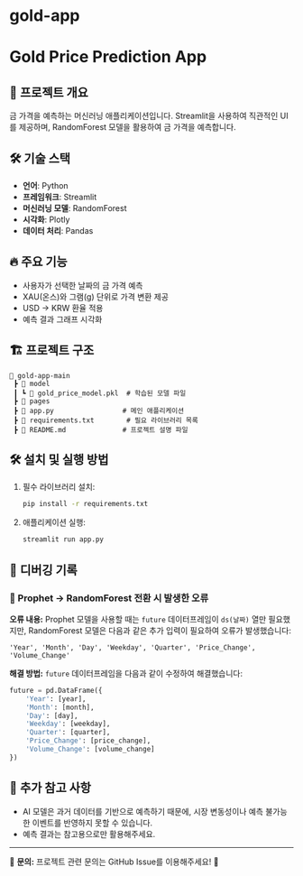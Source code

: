 # gold-app
# Gold Price Prediction App

## 📌 프로젝트 개요

금 가격을 예측하는 머신러닝 애플리케이션입니다. Streamlit을 사용하여 직관적인 UI를 제공하며, RandomForest 모델을 활용하여 금 가격을 예측합니다.

## 🛠️ 기술 스택

- **언어**: Python
- **프레임워크**: Streamlit
- **머신러닝 모델**: RandomForest
- **시각화**: Plotly
- **데이터 처리**: Pandas

## 🔥 주요 기능

- 사용자가 선택한 날짜의 금 가격 예측
- XAU(온스)와 그램(g) 단위로 가격 변환 제공
- USD → KRW 환율 적용
- 예측 결과 그래프 시각화

## 🏗️ 프로젝트 구조

```
📂 gold-app-main
 ┣ 📂 model
 ┃ ┗ 📄 gold_price_model.pkl  # 학습된 모델 파일
 ┣ 📂 pages
 ┣ 📄 app.py                 # 메인 애플리케이션
 ┣ 📄 requirements.txt        # 필요 라이브러리 목록
 ┣ 📄 README.md              # 프로젝트 설명 파일
```

## 🛠️ 설치 및 실행 방법

1. 필수 라이브러리 설치:
   ```bash
   pip install -r requirements.txt
   ```
2. 애플리케이션 실행:
   ```bash
   streamlit run app.py
   ```

## 🐞 디버깅 기록

### 📌 Prophet → RandomForest 전환 시 발생한 오류

**오류 내용:** Prophet 모델을 사용할 때는 `future` 데이터프레임이 `ds(날짜)` 열만 필요했지만, RandomForest 모델은 다음과 같은 추가 입력이 필요하여 오류가 발생했습니다:

```
'Year', 'Month', 'Day', 'Weekday', 'Quarter', 'Price_Change', 'Volume_Change'
```

**해결 방법:** `future` 데이터프레임을 다음과 같이 수정하여 해결했습니다:

```python
future = pd.DataFrame({
    'Year': [year],
    'Month': [month],
    'Day': [day],
    'Weekday': [weekday],
    'Quarter': [quarter],
    'Price_Change': [price_change],
    'Volume_Change': [volume_change]
})
```

## 📌 추가 참고 사항

- AI 모델은 과거 데이터를 기반으로 예측하기 때문에, 시장 변동성이나 예측 불가능한 이벤트를 반영하지 못할 수 있습니다.
- 예측 결과는 참고용으로만 활용해주세요.

---

📌 **문의:** 프로젝트 관련 문의는 GitHub Issue를 이용해주세요! 🚀

